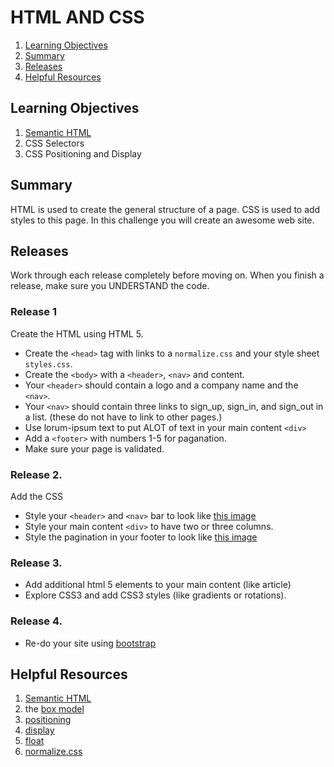 # HTML AND CSS


1. [Learning Objectives](#learning-objectives)
1. [Summary](#summary)
1. [Releases](#releases)
1. [Helpful Resources](#helpful-resources)

## Learning Objectives

1. [Semantic HTML](http://www.webstyleguide.com/wsg3/5-site-structure/2-semantic-markup.html)
1. CSS Selectors
1. CSS Positioning and Display

## Summary 
HTML is used to create the general structure of a page.  CSS is used to add styles to this page.  In this challenge you will create an awesome web site. 
## Releases
Work through each release completely before moving on.  When you finish a release, make sure you UNDERSTAND the code. 

### Release 1
Create the HTML using HTML 5.  
*  Create the `<head>` tag with links to a `normalize.css` and your style sheet `styles.css`.
* Create the `<body>` with a `<header>`, `<nav>` and content. 
* Your `<header>` should contain a logo and a company name and the `<nav>`.
* Your `<nav>` should contain three links to sign_up, sign_in, and sign_out in a list. (these do not have to link to other pages.)
* Use lorum-ipsum text to put ALOT of text in your main content `<div>`
* Add a `<footer>` with numbers 1-5 for paganation.
* Make sure your page is validated.

### Release 2. 
Add the CSS
* Style your `<header>` and `<nav>` bar to look like [this image](nav.png)
* Style your main content `<div>` to have two or three columns.
* Style the pagination in your footer to look like [this image](footer.png) 

### Release 3.
* Add additional html 5 elements to your main content (like article)
* Explore CSS3  and add CSS3 styles (like gradients or rotations).

### Release 4.
* Re-do your site using [bootstrap]()

## Helpful Resources

1. [Semantic HTML](http://www.webstyleguide.com/wsg3/5-site-structure/2-semantic-markup.html)
1. the [box model](http://css-tricks.com/the-css-box-model/)
1. [positioning](http://alistapart.com/article/css-positioning-101)
1. [display](http://reference.sitepoint.com/css/display) 
1. [float](http://alistapart.com/article/css-floats-101)
1. [normalize.css](http://necolas.github.io/normalize.css/)

